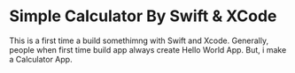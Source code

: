 
# Simple Calculator By Swift & XCode

This is a first time a build somethimng with Swift and Xcode. Generally, people when first time build app always create Hello World App. But, i make a Calculator App. 
